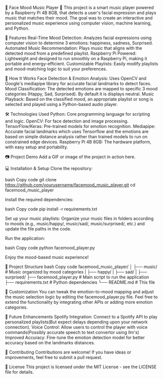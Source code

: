 🎵 Face Mood Music Player 🎵
This project is a smart music player powered by a Raspberry Pi 4B 8GB, that detects a user's facial expression and plays music that matches their mood. The goal was to create an interactive and personalized music experience using computer vision, machine learning, and Python.

🚀 Features
Real-Time Mood Detection: Analyzes facial expressions using computer vision to determine 3 emotions: happiness, sadness, Surprised.
Automated Music Recommendation: Plays music that aligns with the detected mood from a predefined playlist.
Raspberry Pi Powered: Lightweight and designed to run smoothly on a Raspberry Pi, making it portable and energy-efficient. 
Customizable Playlists: Easily modify playlists and mood-matching logic to suit your preferences.

🎯 How It Works
Face Detection & Emotion Analysis: Uses OpenCV and Google's mediapipe library for accurate facial landmarks to detect faces.
Mood Classification: The detected emotions are mapped to specific 3 mood categories (Happy, Sad, Surprised). By default it is displays neutral.
Music Playback: Based on the classified mood, an appropriate playlist or song is selected and played using a Python-based audio player.

🛠️ Technologies Used
Python: Core programming language for scripting and logic.
OpenCV: For face detection and image processing.
TensorFlow/Keras: Pre-trained models for emotion recognition.
Mediapipe: Accurate facial landmarks which uses Tensorflow and the emotions are based on simple distance analysis rather than trained models to run on constrained edge devices.
Raspberry Pi 4B 8GB: The hardware platform, with easy setup and portability.

📷 Project Demo
Add a GIF or image of the project in action here.

💻 Installation & Setup
Clone the repository:

bash
Copy code
git clone https://github.com/yourusername/facemood_music_player.git
cd facemood_music_player

Install the required dependencies:

bash
Copy code
pip install -r requirements.txt

Set up your music playlists:
Organize your music files in folders according to moods (e.g., music/happy/, music/sad/, music/surprised/, etc.) and update the file paths in the code.

Run the application:

bash
Copy code
python facemood_player.py

Enjoy the mood-based music experience!

📂 Project Structure
bash
Copy code
facemood_music_player/
│
├── music/                # Music organized by mood categories
|  ├── happy/
|  ├── sad/
|  ├── surprised/
├── facemood_player.py    # Main script to run the application
├── requirements.txt      # Python dependencies
└── README.md             # This file

🎯 Customization
You can tweak the emotion-to-mood mapping and adjust the music selection logic by editing the facemood_player.py file. Feel free to extend the functionality by integrating other APIs or adding more emotion categories.

📖 Future Enhancements
Spotify Integration: Connect to a Spotify API to play personalized playlists(But expect delays depending upon your network connection).
Voice Control: Allow users to control the player with voice commands(Possibly accurate speech to text convertor using llm's)
Improved Accuracy: Fine-tune the emotion detection model for better accuracy based on the landmarks distances.

🤝 Contributing
Contributions are welcome! If you have ideas or improvements, feel free to submit a pull request.

📄 License
This project is licensed under the MIT License - see the LICENSE file for details.

